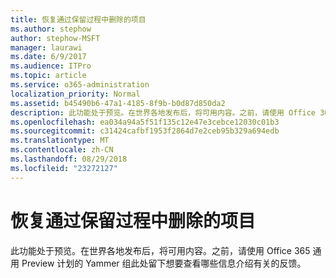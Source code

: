 ```yaml
---
title: 恢复通过保留过程中删除的项目
ms.author: stephow
author: stephow-MSFT
manager: laurawi
ms.date: 6/9/2017
ms.audience: ITPro
ms.topic: article
ms.service: o365-administration
localization_priority: Normal
ms.assetid: b45490b6-47a1-4185-8f9b-b0d87d850da2
description: 此功能处于预览。在世界各地发布后，将可用内容。之前，请使用 Office 365 通用 Preview 计划的 Yammer 组此处留下想要查看哪些信息介绍有关的反馈。
ms.openlocfilehash: ea034a94a5f51f135c12e47e3cebce12030c01b3
ms.sourcegitcommit: c31424cafbf1953f2864d7e2ceb95b329a694edb
ms.translationtype: MT
ms.contentlocale: zh-CN
ms.lasthandoff: 08/29/2018
ms.locfileid: "23272127"
---
```

# <a name="recover-items-deleted-by-the-retention-process"></a>恢复通过保留过程中删除的项目

此功能处于预览。在世界各地发布后，将可用内容。之前，请使用 Office 365 通用 Preview 计划的 Yammer 组此处留下想要查看哪些信息介绍有关的反馈。
  

